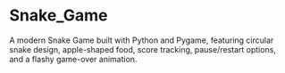 # Snake_Game
A modern Snake Game built with Python and Pygame, featuring circular snake design, apple-shaped food, score tracking, pause/restart options, and a flashy game-over animation.
